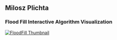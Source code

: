 ## Milosz Plichta

### Flood Fill Interactive Algorithm Visualization
[![FloodFill Thumbnail](https://i.imgur.com/77kEFnZ.png)](https://m-plichta.github.io/FloodFill/floodFill.html)
